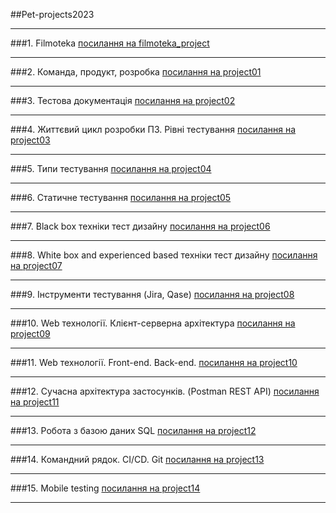 ##Pet-projects2023
____
###1. Filmoteka
[посилання на filmoteka_project](https://github.com/makstyt/pet_projects2023/tree/filmoteka_project)
___

###2. Команда, продукт, розробка 
[посилання на project01](https://github.com/makstyt/pet_projects2023/tree/project01)
___
###3. Тестова документація
[посилання на project02](https://github.com/makstyt/pet_projects2023/tree/project02) 
___
###4. Життєвий цикл розробки ПЗ. Рівні тестування 
[посилання на project03](https://github.com/makstyt/pet_projects2023/tree/project03)
____ 
###5. Типи тестування
[посилання на project04](https://github.com/makstyt/pet_projects2023/tree/project04)
____ 
###6. Статичне тестування 
[посилання на project05](https://github.com/makstyt/pet_projects2023/tree/project05)
____ 
###7. Black box техніки тест дизайну 
[посилання на project06](https://github.com/makstyt/pet_projects2023/tree/project06)
____ 
###8. White box and experienced based техніки тест дизайну 
[посилання на project07](https://github.com/makstyt/pet_projects2023/tree/project07)
____ 
###9. Інструменти тестування (Jira, Qase) 
[посилання на project08](https://github.com/makstyt/pet_projects2023/tree/project08)
____ 
###10. Web технології. Клієнт-серверна архітектура 
[посилання на project09](https://github.com/makstyt/pet_projects2023/tree/project09)
____ 
###11. Web технології. Front-end. Back-end. 
[посилання на project10](https://github.com/makstyt/pet_projects2023/tree/project10)
____ 
###12. Сучасна архітектура застосунків. (Postman REST API) 
[посилання на project11](https://github.com/makstyt/pet_projects2023/tree/project11)
____ 
###13. Робота з базою даних SQL 
[посилання на project12](https://github.com/makstyt/pet_projects2023/tree/project12)
____ 
###14. Командний рядок. CI/CD. Git 
[посилання на project13](https://github.com/makstyt/pet_projects2023/tree/project13)
____ 
###15. Mobile testing 
[посилання на project14](https://github.com/makstyt/pet_projects2023/tree/project14)
____ 
